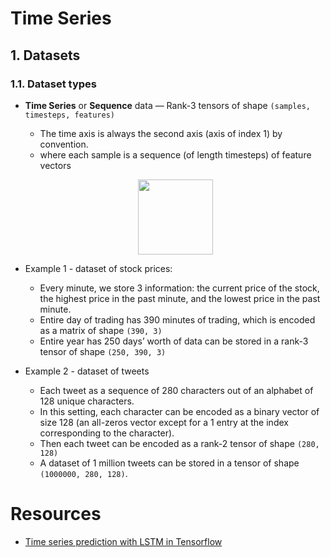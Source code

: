 # Time Series

## 1. Datasets

### 1.1. Dataset types

- **Time Series** or **Sequence** data — Rank-3 tensors of shape `(samples, timesteps, features)`

  - The time axis is always the second axis (axis of index 1) by convention.
  - where each sample is a sequence (of length timesteps) of feature vectors
  <p align="center"><img height="120" src="https://user-images.githubusercontent.com/64508435/222749955-b55851ab-326c-465c-bce3-b515f365e879.png"></p>

- Example 1 - dataset of stock prices:
  - Every minute, we store 3 information: the current price of the stock, the highest price in the past minute, and the lowest price in the past minute.
  - Entire day of trading has 390 minutes of trading, which is encoded as a matrix of shape `(390, 3)`
  - Entire year has 250 days’ worth of data can be stored in a rank-3 tensor of shape `(250, 390, 3)`
- Example 2 - dataset of tweets
  - Each tweet as a sequence of 280 characters out of an alphabet of 128 unique characters.
  - In this setting, each character can be encoded as a binary vector of size 128 (an all-zeros vector except for a 1 entry at the index corresponding to the character).
  - Then each tweet can be encoded as a rank-2 tensor of shape `(280, 128)`
  - A dataset of 1 million tweets can be stored in a tensor of shape `(1000000, 280, 128)`.

# Resources

- [Time series prediction with LSTM in Tensorflow](https://towardsdatascience.com/time-series-prediction-with-lstm-in-tensorflow-42104db39340)
